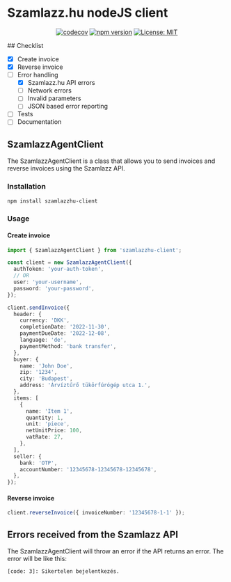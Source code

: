 # Szamlazz.hu nodeJS client

<div align="center">

[![codecov](https://codecov.io/gh/Tubee01/szamlazzhu-client/branch/development/graph/badge.svg?token=RNUO9X9158)](https://codecov.io/gh/Tubee01/szamlazzhu-client)
[![npm version](https://badge.fury.io/js/szamlazzhu-client.svg)](https://badge.fury.io/js/szamlazzhu-client)
[![License: MIT](https://img.shields.io/badge/License-MIT-yellow.svg)](https://opensource.org/licenses/MIT)

</div>
## Checklist

- [x] Create invoice
- [x] Reverse invoice
- [ ] Error handling
  - [x] Szamlazz.hu API errors
  - [ ] Network errors
  - [ ] Invalid parameters
  - [ ] JSON based error reporting
- [ ] Tests
- [ ] Documentation

## SzamlazzAgentClient

The SzamlazzAgentClient is a class that allows you to send invoices and reverse invoices using the Szamlazz API.

### Installation

```bash
npm install szamlazzhu-client
```

### Usage

#### Create invoice

```typescript
import { SzamlazzAgentClient } from 'szamlazzhu-client';

const client = new SzamlazzAgentClient({
  authToken: 'your-auth-token',
  // OR
  user: 'your-username',
  password: 'your-password',
});

client.sendInvoice({
  header: {
    currency: 'DKK',
    completionDate: '2022-11-30',
    paymentDueDate: '2022-12-08',
    language: 'de',
    paymentMethod: 'bank transfer',
  },
  buyer: {
    name: 'John Doe',
    zip: '1234',
    city: 'Budapest',
    address: 'Árvíztűrő tükörfúrógép utca 1.',
  },
  items: [
    {
      name: 'Item 1',
      quantity: 1,
      unit: 'piece',
      netUnitPrice: 100,
      vatRate: 27,
    },
  ],
  seller: {
    bank: 'OTP',
    accountNumber: '12345678-12345678-12345678',
  },
});
```

#### Reverse invoice

```typescript
client.reverseInvoice({ invoiceNumber: '12345678-1-1' });
```

## Errors received from the Szamlazz API

The SzamlazzAgentClient will throw an error if the API returns an error. The error will be like this:

```text
[code: 3]: Sikertelen bejelentkezés.
```
